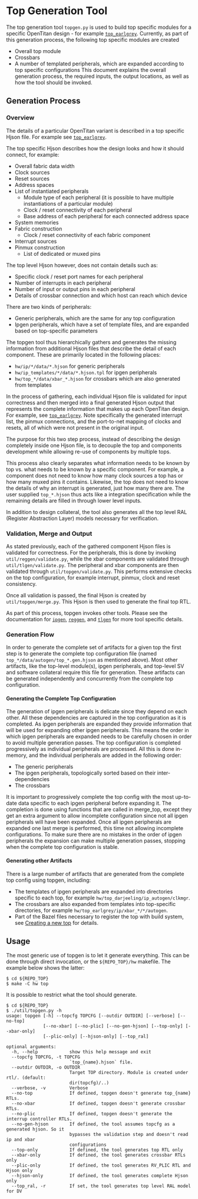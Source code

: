 # Top Generation Tool

The top generation tool `topgen.py` is used to build top specific modules for a specific OpenTitan design - for example [`top_earlgrey`](https://github.com/lowRISC/opentitan/tree/master/hw/top_earlgrey).
Currently, as part of this generation process, the following top specific modules are created
* Overall top module
* Crossbars
* A number of templated peripherals, which are expanded according to top specific configurations
This document explains the overall generation process, the required inputs, the output locations, as well as how the tool should be invoked.

## Generation Process

### Overview
The details of a particular OpenTitan variant is described in a top specific Hjson file.
For example see [`top_earlgrey`](https://github.com/lowRISC/opentitan/tree/master/hw/top_earlgrey/data/top_earlgrey.hjson).

The top specific Hjson describes how the design looks and how it should connect, for example:
* Overall fabric data width
* Clock sources
* Reset sources
* Address spaces
* List of instantiated peripherals
  * Module type of each peripheral (it is possible to have multiple instantiations of a particular module)
  * Clock / reset connectivity of each peripheral
  * Base address of each peripheral for each connected address space
* System memories
* Fabric construction
  * Clock / reset connectivity of each fabric component
* Interrupt sources
* Pinmux construction
  * List of dedicated or muxed pins

The top level Hjson however, does not contain details such as:
* Specific clock / reset port names for each peripheral
* Number of interrupts in each peripheral
* Number of input or output pins in each peripheral
* Details of crossbar connection and which host can reach which device

There are two kinds of peripherals:
* Generic peripherals, which are the same for any top configuration
* Ipgen peripherals, which have a set of template files, and are expanded based on top-specific parameters

The topgen tool thus hierarchically gathers and generates the missing information from additional Hjson files that describe the detail of each component.
These are primarily located in the following places:
* `hw/ip/*/data/*.hjson` for generic peripherals
* `hw/ip_templates/*/data/*.hjson.tpl` for ipgen peripherals
* `hw/top_*/data/xbar_*.hjson` for crossbars which are also generated from templates

In the process of gathering, each individual Hjson file is validated for input correctness and then merged into a final generated Hjson output that represents the complete information that makes up each OpenTitan design.
For example, see [`top_earlgrey`](https://github.com/lowRISC/opentitan/tree/master/hw/top_earlgrey/data/autogen/top_earlgrey.gen.hjson).
Note specifically the generated interrupt list, the pinmux connections, and the port-to-net mapping of clocks and resets, all of which were not present in the original input.

The purpose for this two step process, instead of describing the design completely inside one Hjson file, is to decouple the top and components development while allowing re-use of components by multiple tops.

This process also clearly separates what information needs to be known by top vs. what needs to be known by a specific component.
For example, a component does not need to know how many clock sources a top has or how many muxed pins it contains.
Likewise, the top does not need to know the details of why an interrupt is generated, just how many there are.
The user supplied `top_*.hjson` thus acts like a integration specification while the remaining details are filled in through lower level inputs.

In addition to design collateral, the tool also generates all the top level RAL (Register Abstraction Layer) models necessary for verification.

### Validation, Merge and Output

As stated previously, each of the gathered component Hjson files is validated for correctness.
For the peripherals, this is done by invoking `util/reggen/validate.py`, while the  xbar components are validated through `util/tlgen/validate.py`.
The peripheral and xbar components are then validated through `util/topgen/validate.py`.
This performs extensive checks on the top configuration, for example interrupt, pinmux, clock and reset consistency.

Once all validation is passed, the final Hjson is created by `util/topgen/merge.py`.
This Hjson is then used to generate the final top RTL.

As part of this process, topgen invokes other tools.
Please see the documentation for [`ipgen`](../ipgen/README.md), [`reggen`](../reggen/README.md), and [`tlgen`](../tlgen/README.md) for more tool specific details.

### Generation Flow

In order to generate the complete set of artifacts for a given top the first step is to generate the complete top configuration file (named `top_*/data/autogen/top_*.gen.hjson` as mentioned above).
Most other artifacts, like the top-level module(s), ipgen peripherals, and top-level SV and software collateral require this file for generation.
These artifacts can be generated independently and concurrently from the complete top configuration.

#### Generating the Complete Top Configuration

The generation of ipgen peripherals is delicate since they depend on each other.
All these dependencies are captured in the top configuration as it is completed.
As ipgen peripherals are expanded they provide information that will be used for expanding other ipgen peripherals.
This means the order in which ipgen peripherals are expanded needs to be carefully chosen in order to avoid multiple generation passes.
The top configuration is completed progressively as individual peripherals are processed.
All this is done in-memory, and the individual peripherals are added in the following order:
* The generic peripherals
* The ipgen peripherals, topologically sorted based on their inter-dependencies
* The crossbars

It is important to progressively complete the top config with the most up-to-date data specific to each ipgen peripheral before expanding it.
The completion is done using functions that are called in merge_top, except they get an extra argument to allow incomplete configuration since not all ipgen peripherals will have been expanded.
Once all ipgen peripherals are expanded one last merge is performed, this time not allowing incomplete configurations.
To make sure there are no mistakes in the order of ipgen peripherals the expansion can make multiple generation passes, stopping when the complete top configuration is stable.

#### Generating other Artifacts

There is a large number of artifacts that are generated from the complete top config using topgen, including:
* The templates of ipgen peripherals are expanded into directories specific to each top, for example `hw/top_darjeeling/ip_autogen/clkmgr`.
* The crossbars are also expanded from templates into top-specific directories, for example `hw/top_earlgrey/ip/xbar_*/*/autogen`.
* Part of the Bazel files necessary to register the top with build system, see [Creating a new top](../../hw/top/doc/create_top.md) for details.

## Usage

The most generic use of topgen is to let it generate everything.
This can be done through direct invocation, or the `${REPO_TOP}/hw` makefile.
The example below shows the latter:
```console
$ cd ${REPO_TOP}
$ make -C hw top
```

It is possible to restrict what the tool should generate.

```console
$ cd ${REPO_TOP}
$ ./util/topgen.py -h
usage: topgen [-h] --topcfg TOPCFG [--outdir OUTDIR] [--verbose] [--no-top]
              [--no-xbar] [--no-plic] [--no-gen-hjson] [--top-only] [--xbar-only]
              [--plic-only] [--hjson-only] [--top_ral]

optional arguments:
  -h, --help            show this help message and exit
  --topcfg TOPCFG, -t TOPCFG
                        `top_{name}.hjson` file.
  --outdir OUTDIR, -o OUTDIR
                        Target TOP directory. Module is created under rtl/. (default:
                        dir(topcfg)/..)
  --verbose, -v         Verbose
  --no-top              If defined, topgen doesn't generate top_{name} RTLs.
  --no-xbar             If defined, topgen doesn't generate crossbar RTLs.
  --no-plic             If defined, topgen doesn't generate the interrup controller RTLs.
  --no-gen-hjson        If defined, the tool assumes topcfg as a generated hjson. So it
                        bypasses the validation step and doesn't read ip and xbar
                        configurations
  --top-only            If defined, the tool generates top RTL only
  --xbar-only           If defined, the tool generates crossbar RTLs only
  --plic-only           If defined, the tool generates RV_PLIC RTL and Hjson only
  --hjson-only          If defined, the tool generates complete Hjson only
  --top_ral, -r         If set, the tool generates top level RAL model for DV

```
